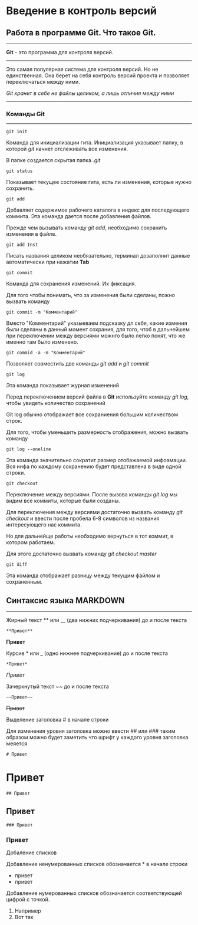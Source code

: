 # Введение в контроль версий

## Работа в программе Git. Что такое Git.
***

**Git** - это программа для контроля версий. 
***
Это самая популярная система для контроля версий. Но не единственная. Она берет на себя контроль версий проекта и позволяет переключаться между ними.

*Git хранит в себе не файлы целиком, а лишь отличия между ними*
***
### Команды Git
***
    git init

Команда для инициализации гита. Инициализация указывает папку, в которой *git* начнет отслеживать все изменения.

В папке создается скрытая папка *.git*

    git status

Показывает текущее состояние гита, есть ли изменения, которые нужно сохранить.

    git add

Добавляет содержимое рабочего каталога в индекс для последующего коммита. Эта команда дается после добавления файлов. 

Прежде чем вызывать команду *git add*, необходимо сохранить изменения в файле. 

    git add Inst

Писать названия целиком необязательно, терминал дозаполнит данные автоматически при нажатии **Tab**

    git commit

Команда для сохранения изменений. Их фиксация. 

Для того чтобы понимать, что за изменения были сделаны, пожно вызвать команду

    git commit -m "Комментарий"

Вместо "Комментарий" указыеваем подсказку дл себя, какие измения были сделаны в данный момент сохрания, для того, чтоб в дальнейшем при переключении между версиями можнго было легко понят, что же именно там было изменено.

    git commid -a -m "Комментарий"

Позволяет совместить две команды *git add* и *git commit*

    git log

Эта команда показывает журнал изменений

Перед переключением версий файла в **Git** используйте команду *git log*, чтобы увидеть количество сохранений

Git log обычно отображает все сохраниения большим количеством строк. 

Для того, чтобы уменьшить размерность отображения, можно вызвать команду 

    git log --oneline

Эта команда значительно сократит размер отобажаемой инфоамации. Вся инфа по каждому сохранению будет представлена в виде одной строки.

    git checkout

Переключение между версиями.
После вызова команды *git log* мы видим все коммиты, которые были созданы. 

Для переключения между версиями достаточно вызвать команду *git checkout* и ввести после пробела 6-8 символов из названия интересующего нас коммита.

Но для дальнейще работы необходимо вернуться в тот коммит, в котором работаем. 

Для этого достаточно вызвать команду *git checkout master*

    git diff

Эта команда отображает разницу между текущим файлом и сохраненным. 

## **Синтаксис языка MARKDOWN**
***

Жирный текст ** или __ (два нижних подчеркивания) до и после текста

    **Привет**

**Привет**

Курсив * или _ (одно нижнее подчеркивание) до и после текста

    *Привет*

*Привет*

Зачеркнутый текст ~~ до и после текста

    ~~Привет~~

~~Привет~~

Выделение заголовка # в начале строки

Для изменения уровня заголовка можно ввести ## или ### таким образом можно будет заметить что шрифт у каждого уровня заголовка меяется

    # Привет

# Привет

    ## Привет
 
 ## Привет
   
    ### Привет

### Привет

Добаление списков

Добавление ненумерованных списков обозначается * в начале строки

* привет
* привет

Добавление нумерованных списков обозначается соответствующей цифрой с точкой.

1. Например
2. Вот так
